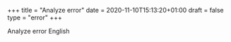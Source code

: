 +++
title = "Analyze error"
date = 2020-11-10T15:13:20+01:00
draft = false
type = "error"
+++

Analyze error English
